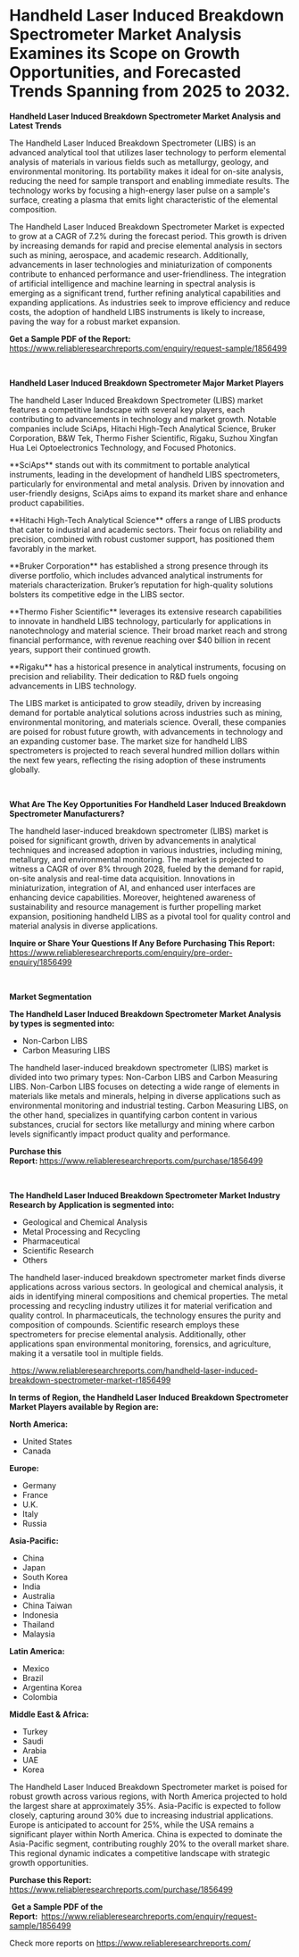 <p><h1>Handheld Laser Induced Breakdown Spectrometer Market Analysis Examines its Scope on Growth Opportunities, and Forecasted Trends Spanning from 2025 to 2032.</h1></p><p><strong>Handheld Laser Induced Breakdown Spectrometer Market Analysis and Latest Trends</strong></p>
<p><p>The Handheld Laser Induced Breakdown Spectrometer (LIBS) is an advanced analytical tool that utilizes laser technology to perform elemental analysis of materials in various fields such as metallurgy, geology, and environmental monitoring. Its portability makes it ideal for on-site analysis, reducing the need for sample transport and enabling immediate results. The technology works by focusing a high-energy laser pulse on a sample's surface, creating a plasma that emits light characteristic of the elemental composition.</p><p>The Handheld Laser Induced Breakdown Spectrometer Market is expected to grow at a CAGR of 7.2% during the forecast period. This growth is driven by increasing demands for rapid and precise elemental analysis in sectors such as mining, aerospace, and academic research. Additionally, advancements in laser technologies and miniaturization of components contribute to enhanced performance and user-friendliness. The integration of artificial intelligence and machine learning in spectral analysis is emerging as a significant trend, further refining analytical capabilities and expanding applications. As industries seek to improve efficiency and reduce costs, the adoption of handheld LIBS instruments is likely to increase, paving the way for a robust market expansion.</p></p>
<p><strong>Get a Sample PDF of the Report:&nbsp;</strong> <a href="https://www.reliableresearchreports.com/enquiry/request-sample/1856499?utm_campaign=2743&utm_medium=2&utm_source=Github&utm_content=ia&utm_term=27032025&utm_id=handheld-laser-induced-breakdown-spectrometer">https://www.reliableresearchreports.com/enquiry/request-sample/1856499</a></p>
<p>&nbsp;</p>
<p><strong>Handheld Laser Induced Breakdown Spectrometer Major Market Players</strong></p>
<p><p>The handheld Laser Induced Breakdown Spectrometer (LIBS) market features a competitive landscape with several key players, each contributing to advancements in technology and market growth. Notable companies include SciAps, Hitachi High-Tech Analytical Science, Bruker Corporation, B&W Tek, Thermo Fisher Scientific, Rigaku, Suzhou Xingfan Hua Lei Optoelectronics Technology, and Focused Photonics.</p><p>**SciAps** stands out with its commitment to portable analytical instruments, leading in the development of handheld LIBS spectrometers, particularly for environmental and metal analysis. Driven by innovation and user-friendly designs, SciAps aims to expand its market share and enhance product capabilities.</p><p>**Hitachi High-Tech Analytical Science** offers a range of LIBS products that cater to industrial and academic sectors. Their focus on reliability and precision, combined with robust customer support, has positioned them favorably in the market.</p><p>**Bruker Corporation** has established a strong presence through its diverse portfolio, which includes advanced analytical instruments for materials characterization. Bruker’s reputation for high-quality solutions bolsters its competitive edge in the LIBS sector.</p><p>**Thermo Fisher Scientific** leverages its extensive research capabilities to innovate in handheld LIBS technology, particularly for applications in nanotechnology and material science. Their broad market reach and strong financial performance, with revenue reaching over $40 billion in recent years, support their continued growth.</p><p>**Rigaku** has a historical presence in analytical instruments, focusing on precision and reliability. Their dedication to R&D fuels ongoing advancements in LIBS technology.</p><p>The LIBS market is anticipated to grow steadily, driven by increasing demand for portable analytical solutions across industries such as mining, environmental monitoring, and materials science. Overall, these companies are poised for robust future growth, with advancements in technology and an expanding customer base. The market size for handheld LIBS spectrometers is projected to reach several hundred million dollars within the next few years, reflecting the rising adoption of these instruments globally.</p></p>
<p>&nbsp;</p>
<p><strong>What Are The Key Opportunities For Handheld Laser Induced Breakdown Spectrometer Manufacturers?</strong></p>
<p><p>The handheld laser-induced breakdown spectrometer (LIBS) market is poised for significant growth, driven by advancements in analytical techniques and increased adoption in various industries, including mining, metallurgy, and environmental monitoring. The market is projected to witness a CAGR of over 8% through 2028, fueled by the demand for rapid, on-site analysis and real-time data acquisition. Innovations in miniaturization, integration of AI, and enhanced user interfaces are enhancing device capabilities. Moreover, heightened awareness of sustainability and resource management is further propelling market expansion, positioning handheld LIBS as a pivotal tool for quality control and material analysis in diverse applications.</p></p>
<p><strong>Inquire or Share Your Questions If Any Before Purchasing This Report:</strong> <a href="https://www.reliableresearchreports.com/enquiry/pre-order-enquiry/1856499?utm_campaign=2743&utm_medium=2&utm_source=Github&utm_content=ia&utm_term=27032025&utm_id=handheld-laser-induced-breakdown-spectrometer">https://www.reliableresearchreports.com/enquiry/pre-order-enquiry/1856499</a></p>
<p>&nbsp;</p>
<p><strong>Market Segmentation</strong></p>
<p><strong>The Handheld Laser Induced Breakdown Spectrometer Market Analysis by types is segmented into:</strong></p>
<p><ul><li>Non-Carbon LIBS</li><li>Carbon Measuring LIBS</li></ul></p>
<p><p>The handheld laser-induced breakdown spectrometer (LIBS) market is divided into two primary types: Non-Carbon LIBS and Carbon Measuring LIBS. Non-Carbon LIBS focuses on detecting a wide range of elements in materials like metals and minerals, helping in diverse applications such as environmental monitoring and industrial testing. Carbon Measuring LIBS, on the other hand, specializes in quantifying carbon content in various substances, crucial for sectors like metallurgy and mining where carbon levels significantly impact product quality and performance.</p></p>
<p><strong>Purchase this Report:&nbsp;</strong><a href="https://www.reliableresearchreports.com/purchase/1856499?utm_campaign=2743&utm_medium=2&utm_source=Github&utm_content=ia&utm_term=27032025&utm_id=handheld-laser-induced-breakdown-spectrometer">https://www.reliableresearchreports.com/purchase/1856499</a></p>
<p>&nbsp;</p>
<p><strong>The Handheld Laser Induced Breakdown Spectrometer Market Industry Research by Application is segmented into:</strong></p>
<p><ul><li>Geological and Chemical Analysis</li><li>Metal Processing and Recycling</li><li>Pharmaceutical</li><li>Scientific Research</li><li>Others</li></ul></p>
<p><p>The handheld laser-induced breakdown spectrometer market finds diverse applications across various sectors. In geological and chemical analysis, it aids in identifying mineral compositions and chemical properties. The metal processing and recycling industry utilizes it for material verification and quality control. In pharmaceuticals, the technology ensures the purity and composition of compounds. Scientific research employs these spectrometers for precise elemental analysis. Additionally, other applications span environmental monitoring, forensics, and agriculture, making it a versatile tool in multiple fields.</p></p>
<p><a href="https://www.reliableresearchreports.com/handheld-laser-induced-breakdown-spectrometer-market-r1856499?utm_campaign=2743&utm_medium=2&utm_source=Github&utm_content=ia&utm_term=27032025&utm_id=handheld-laser-induced-breakdown-spectrometer">&nbsp;https://www.reliableresearchreports.com/handheld-laser-induced-breakdown-spectrometer-market-r1856499</a></p>
<p><strong>In terms of Region, the Handheld Laser Induced Breakdown Spectrometer Market Players available by Region are:</strong></p>
<p>
    <p> <strong> North America: </strong>
        <ul>
            <li>United States</li>
            <li>Canada</li>
        </ul>
        </p> 
    <p> <strong> Europe: </strong>
        <ul>
            <li>Germany</li>
            <li>France</li>
            <li>U.K.</li>
            <li>Italy</li>
            <li>Russia</li>
        </ul>
        </p> 
    <p> <strong> Asia-Pacific: </strong>
        <ul>
            <li>China</li>
            <li>Japan</li>
            <li>South Korea</li>
            <li>India</li>
            <li>Australia</li>
            <li>China Taiwan</li>
            <li>Indonesia</li>
            <li>Thailand</li>
            <li>Malaysia</li>
        </ul>
        </p> 
    <p> <strong> Latin America: </strong>
        <ul>
            <li>Mexico</li>
            <li>Brazil</li>
            <li>Argentina Korea</li>
            <li>Colombia</li>
        </ul>
        </p> 
    <p> <strong> Middle East & Africa: </strong>
        <ul>
            <li>Turkey</li>
            <li>Saudi</li>
            <li>Arabia</li>
            <li>UAE</li>
            <li>Korea</li>
        </ul>
    </p>
    </p>
<p><p>The Handheld Laser Induced Breakdown Spectrometer market is poised for robust growth across various regions, with North America projected to hold the largest share at approximately 35%. Asia-Pacific is expected to follow closely, capturing around 30% due to increasing industrial applications. Europe is anticipated to account for 25%, while the USA remains a significant player within North America. China is expected to dominate the Asia-Pacific segment, contributing roughly 20% to the overall market share. This regional dynamic indicates a competitive landscape with strategic growth opportunities.</p></p>
<p><strong>Purchase this Report: </strong><a href="https://www.reliableresearchreports.com/purchase/1856499?utm_campaign=2743&utm_medium=2&utm_source=Github&utm_content=ia&utm_term=27032025&utm_id=handheld-laser-induced-breakdown-spectrometer">https://www.reliableresearchreports.com/purchase/1856499</a></p>
<p>&nbsp;<strong>Get a Sample PDF of the Report:&nbsp;&nbsp;</strong><a href="https://www.reliableresearchreports.com/enquiry/request-sample/1856499?utm_campaign=2743&utm_medium=2&utm_source=Github&utm_content=ia&utm_term=27032025&utm_id=handheld-laser-induced-breakdown-spectrometer">https://www.reliableresearchreports.com/enquiry/request-sample/1856499</a></p>
<p><strong></strong></p>
<p>Check more reports on <a href="https://www.reliableresearchreports.com/?utm_campaign=2743&utm_medium=2&utm_source=Github&utm_content=ia&utm_term=27032025&utm_id=handheld-laser-induced-breakdown-spectrometer">https://www.reliableresearchreports.com/</a></p>